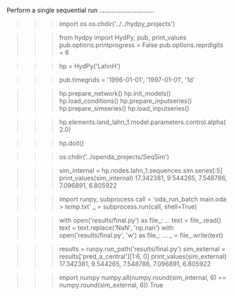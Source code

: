 

Perform a single sequential run
...............................


>>> import os
>>> os.chdir('../../hydpy_projects')

>>> from hydpy import HydPy, pub, print_values
>>> pub.options.printprogress = False
>>> pub.options.reprdigits = 6

>>> hp = HydPy('LahnH')

>>> pub.timegrids = '1996-01-01', '1997-01-01', '1d'

>>> hp.prepare_network()
>>> hp.init_models()
>>> hp.load_conditions()
>>> hp.prepare_inputseries()
>>> hp.prepare_simseries()
>>> hp.load_inputseries()

>>> hp.elements.land_lahn_1.model.parameters.control.alpha(2.0)

>>> hp.doit()

>>> os.chdir('../openda_projects/SeqSim')


>>> sim_internal = hp.nodes.lahn_1.sequences.sim.series[:5]
>>> print_values(sim_internal)
17.342381, 9.544265, 7.548786, 7.096891, 6.805922

>>> import runpy, subprocess
>>> call = 'oda_run_batch main.oda > temp.txt'
>>> _ = subprocess.run(call, shell=True)

>>> with open('results/final.py') as file_:
...     text = file_.read()
>>> text = text.replace('NaN', 'np.nan')
>>> with open('results/final.py', 'w') as file_:
...     _ = file_.write(text)

>>> results = runpy.run_path('results/final.py')
>>> sim_external = results['pred_a_central'][1:6, 0]
>>> print_values(sim_external)
17.342381, 9.544265, 7.548786, 7.096891, 6.805922

>>> import numpy
>>> numpy.all(numpy.round(sim_internal, 6) == numpy.round(sim_external, 6))
True
